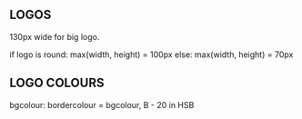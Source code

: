 ## LOGOS

130px wide for big logo.

if logo is round:
	max(width, height) = 100px 
else:
	max(width, height) = 70px

## LOGO COLOURS
bgcolour: 
bordercolour = bgcolour, B - 20 in HSB